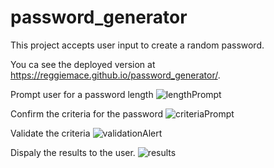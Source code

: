 # password_generator

This project accepts user input to create a random password.

You ca see the deployed version at https://reggiemace.github.io/password_generator/.

Prompt user for a password length
![lengthPrompt](https://user-images.githubusercontent.com/54730132/110220750-b5304b00-7e95-11eb-842b-a1be8bc32119.png)

Confirm the criteria for the password
![criteriaPrompt](https://user-images.githubusercontent.com/54730132/110220755-b95c6880-7e95-11eb-89dc-f3bba75e483a.png)

Validate the criteria
![validationAlert](https://user-images.githubusercontent.com/54730132/110220756-bcefef80-7e95-11eb-9ca8-4a275eb76d06.png)

Dispaly the results to the user.
![results](https://user-images.githubusercontent.com/54730132/110220759-bfeae000-7e95-11eb-9f2c-72156d5fc21b.png)
